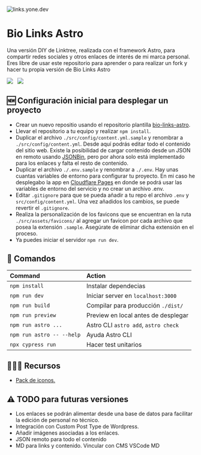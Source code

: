 ![links.yone.dev](https://res.cloudinary.com/dcllw95id/images/v1689187983/yonedev/Yonedev-Github/Yonedev-Github.png?_i=AA)

# Bio Links Astro

Una versión DIY de Linktree, realizada con el framework Astro, para compartir redes sociales y otros enlaces de interés de mi marca personal. Eres libre de usar este repositorio para aprender o para realizar un fork y hacer tu propia versión de Bio Links Astro

<p>
   <img src="https://img.shields.io/static/v1?style=for-the-badge&message=Astro&color=FF5D01&logo=Astro&logoColor=FFFFFF&label=" />&nbsp;&nbsp;
   <img src="https://img.shields.io/static/v1?style=for-the-badge&message=Tailwind+CSS&color=222222&logo=Tailwind+CSS&logoColor=06B6D4&label=" />&nbsp;&nbsp;
</p>

## 🆕 Configuración inicial para desplegar un proyecto

- Crear un nuevo repositio usando el repositorio plantilla [bio-links-astro](https://github.com/yonedev/bio-links-astro).
- Llevar el repositorio a tu equipo y realizar `npm install`.
- Duplicar el archivo `./src/config/content.yml.sample` y renombrar a `./src/config/content.yml`. Desde aquí podrás editar todo el contenido del sitio web. Existe la posibilidad de cargar contenido desde un JSON en remoto usando [JSONBin](https://jsonbin.io/), pero por ahora solo está implementado para los enlaces y falta el resto de contenido.
- Duplicar el archivo `./.env.sample` y renombrar a `./.env`. Hay unas cuantas variables de entorno para configurar tu proyecto. En mi caso he desplegabo la app en [Cloudflare Pages](https://dash.cloudflare.com/) en donde se podrá usar las variables de entorno del servicio y no crear un archivo .env.
- Editar `.gitignore` para que se pueda añadir a tu repo el archivo `.env` y `src/config/content.yml`. Una vez añadidos los cambios, se puede revertir el `.gitignore`.
- Realiza la personalización de los favicons que se encuentran en la ruta `./src/assets/favicons/` al agregar un favicon por cada archivo que posea la extensión `.sample`. Asegúrate de eliminar dicha extensión en el proceso.
- Ya puedes iniciar el servidor `npm run dev`.

## 🧞 Comandos

| Command                   | Action                               |
| :------------------------ | :----------------------------------- |
| `npm install`             | Instalar dependecias                 |
| `npm run dev`             | Iniciar server en `localhost:3000`   |
| `npm run build`           | Compilar para producción `./dist/`   |
| `npm run preview`         | Preview en local antes de desplegar  |
| `npm run astro ...`       | Astro CLI `astro add`, `astro check` |
| `npm run astro -- --help` | Ayuda Astro CLI                      |
| `npx cypress run `        | Hacer test unitarios                 |

## 👷🏻‍♂️ Recursos

- [Pack de iconos.](https://icon-sets.iconify.design/mdi/)

## ⚠️ TODO para futuras versiones

- Los enlaces se podrán alimentar desde una base de datos para facilitar la edición de personal no técnico.
- Integración con Custom Post Type de Wordpress.
- Añadir imágenes asociadas a los enlaces.
- JSON remoto para todo el contenido
- MD para links y contenido. Vincular con CMS VSCode MD
